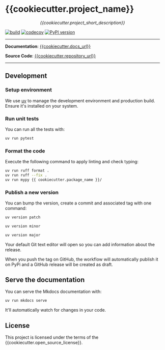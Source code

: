 # {{cookiecutter.project_name}}

<p align="center">
    <em>{{cookiecutter.project_short_description}}</em>
</p>

[![build]({{cookiecutter.repository_url}}/workflows/Build/badge.svg)]({{cookiecutter.repository_url}}/actions)
[![codecov](https://codecov.io/gh/{{cookiecutter.repository_name}}/branch/master/graph/badge.svg)](https://codecov.io/gh/{{cookiecutter.repository_name}})
[![PyPI version](https://badge.fury.io/py/{{cookiecutter.dist_name}}.svg)](https://badge.fury.io/py/{{cookiecutter.dist_name}})

---

**Documentation**: <a href="{{cookiecutter.docs_url}}" target="_blank">{{cookiecutter.docs_url}}</a>

**Source Code**: <a href="{{cookiecutter.repository_url}}" target="_blank">{{cookiecutter.repository_url}}</a>

---

## Development

### Setup environment

We use [uv](https://docs.astral.sh/uv/) to manage the development environment and production build. Ensure it's installed on your system.

### Run unit tests

You can run all the tests with:

```bash
uv run pytest
```

### Format the code

Execute the following command to apply linting and check typing:

```bash
uv run ruff format .
uv run ruff --fix .
uv run mypy {{ cookiecutter.package_name }}/
```

### Publish a new version

You can bump the version, create a commit and associated tag with one command:

```bash
uv version patch
```

```bash
uv version minor
```

```bash
uv version major
```

Your default Git text editor will open so you can add information about the release.

When you push the tag on GitHub, the workflow will automatically publish it on PyPi and a GitHub release will be created as draft.

## Serve the documentation

You can serve the Mkdocs documentation with:

```bash
uv run mkdocs serve
```

It'll automatically watch for changes in your code.

## License

This project is licensed under the terms of the {{cookiecutter.open_source_license}}.
